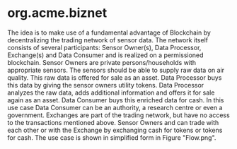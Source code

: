 # org.acme.biznet

The idea is to make use of a fundamental advantage of Blockchain by decentralizing the trading network of sensor data. The network itself consists of several participants: Sensor Owner(s), Data Processor, Exchange(s) and Data Consumer and is realized on a permissioned blockchain. Sensor Owners are private persons/households with appropriate sensors.  The sensors should be able to supply raw data on air quality. This raw data is offered for sale as an asset. Data Processor buys this data by giving the sensor owners utility tokens.  Data Processor analyzes the raw data, adds additional information and offers it for sale again as an asset. Data Consumer buys this enriched data for cash. In this use case Data Consumer can be an authority, a research centre or even a government. Exchanges are part of the trading network, but have no access to the transactions mentioned above. Sensor Owners and can trade with each other or with the Exchange by exchanging cash for tokens or tokens for cash.  The use case is shown in simplified form in Figure "Flow.png".


